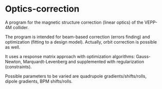 # Optics-correction

A program for the magnetic structure correction (linear optics) of the VEPP-4M collider.

The program is intended for beam-based correction (errors finding) and optimization (fitting to a design model). Actually, orbit correction is possible as well.

It uses a response matrix approach with optimization algorithms: Gauss-Newton, Marquardt-Levenberg and supplemented with regularization (constraints).

Possible parameters to be varied are quadrupole gradients/shifts/rolls, dipole gradients, BPM shifts/rolls.
